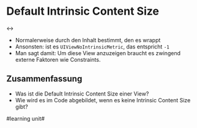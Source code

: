 # Default Intrinsic Content Size
↔️
- Normalerweise durch den Inhalt bestimmt, den es wrappt
- Ansonsten: ist es `UIViewNoIntrinsicMetric`, das entspricht `-1`
- Man sagt damit: Um diese View anzuzeigen braucht es zwingend externe Faktoren wie Constraints.

## Zusammenfassung
- Was ist die Default Intrinsic Content Size einer View?
- Wie wird es im Code abgebildet, wenn es keine Intrinsic Content Size gibt?


#learning unit#
